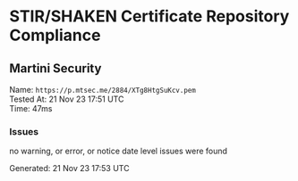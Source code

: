# STIR/SHAKEN Certificate Repository Compliance

## Martini Security

Name: `https://p.mtsec.me/2884/XTg8HtgSuKcv.pem`\
Tested At: 21 Nov 23 17:51 UTC\
Time: 47ms

### Issues

no warning, or error, or notice date level issues were found

Generated: 21 Nov 23 17:53 UTC